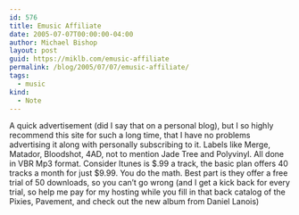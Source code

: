 ```yaml
---
id: 576
title: Emusic Affiliate
date: 2005-07-07T00:00:00-04:00
author: Michael Bishop
layout: post
guid: https://miklb.com/emusic-affiliate
permalink: /blog/2005/07/07/emusic-affiliate/
tags:
  - music
kind:
  - Note
---
```

<p>A quick advertisement (did I say that on a personal blog), but I so highly recommend this site for such a long time, that I have no problems advertising it along with personally subscribing to it.  Labels like Merge, Matador, Bloodshot, 4AD, not to mention Jade Tree and Polyvinyl.  All done in VBR Mp3 format.  Consider Itunes is $.99 a track, the basic plan offers 40 tracks a month for just $9.99.  You do the math.  Best part is they offer a free trial of 50 downloads, so you can’t go wrong (and I get a kick back for every trial, so help me pay for my hosting while you fill in that back catalog of the Pixies, Pavement, and check out the new album from Daniel Lanois)</p>